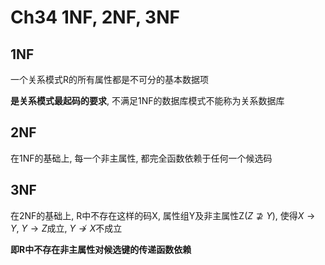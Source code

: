 # Ch34 1NF, 2NF, 3NF

## 1NF
一个关系模式R的所有属性都是不可分的基本数据项

**是关系模式最起码的要求**, 不满足1NF的数据库模式不能称为关系数据库

## 2NF
在1NF的基础上, 每一个非主属性, 都完全函数依赖于任何一个候选码

## 3NF
在2NF的基础上, R中不存在这样的码X, 属性组Y及非主属性Z($Z \not\supseteq Y$), 使得$X \rightarrow Y$, $Y \rightarrow Z$成立, $Y \not\rightarrow X$不成立

**即R中不存在非主属性对候选键的传递函数依赖**